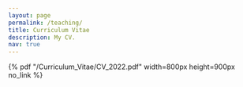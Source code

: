 ```yaml
---
layout: page
permalink: /teaching/
title: Curriculum Vitae
description: My CV.
nav: true
---
```


{% pdf "/Curriculum_Vitae/CV_2022.pdf" width=800px height=900px no_link %}